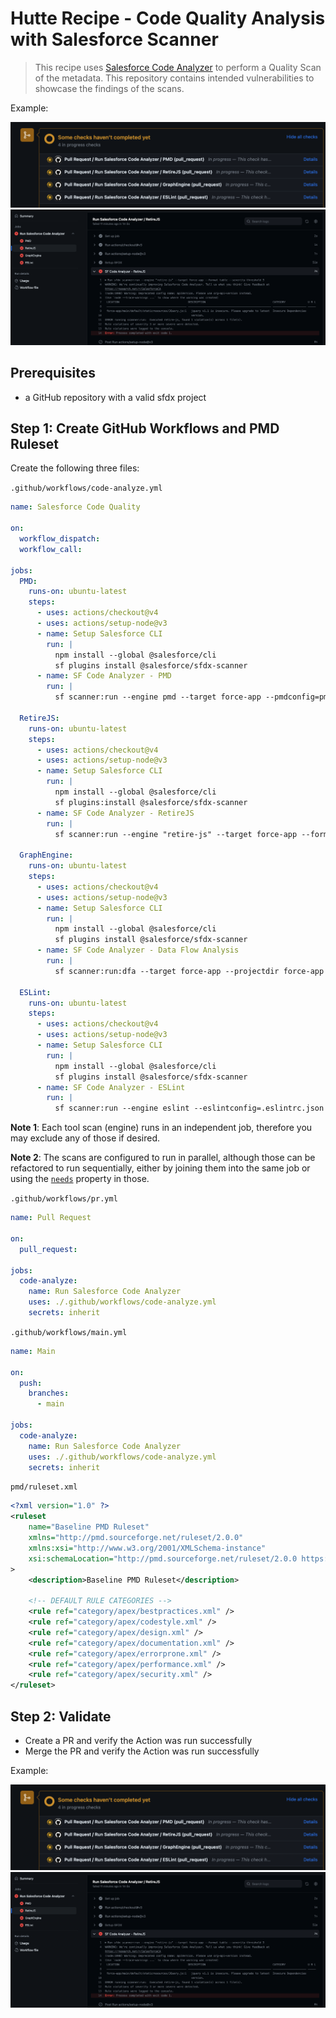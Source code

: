 # Hutte Recipe - Code Quality Analysis with Salesforce Scanner

> This recipe uses [Salesforce Code Analyzer](https://forcedotcom.github.io/sfdx-scanner/) to perform a Quality Scan of the metadata. This repository contains intended vulnerabilities to showcase the findings of the scans.

Example:

![](./documentation/prScan.png)
![](./documentation/retireJsFinding.png)

## Prerequisites

- a GitHub repository with a valid sfdx project

## Step 1: Create GitHub Workflows and PMD Ruleset

Create the following three files:

`.github/workflows/code-analyze.yml`

```yaml
name: Salesforce Code Quality

on:
  workflow_dispatch:
  workflow_call:

jobs:
  PMD:
    runs-on: ubuntu-latest
    steps:
      - uses: actions/checkout@v4
      - uses: actions/setup-node@v3
      - name: Setup Salesforce CLI
        run: |
          npm install --global @salesforce/cli
          sf plugins install @salesforce/sfdx-scanner
      - name: SF Code Analyzer - PMD
        run: |
          sf scanner:run --engine pmd --target force-app --pmdconfig=pmd/ruleset.xml --format table --severity-threshold 3

  RetireJS:
    runs-on: ubuntu-latest
    steps:
      - uses: actions/checkout@v4
      - uses: actions/setup-node@v3
      - name: Setup Salesforce CLI
        run: |
          npm install --global @salesforce/cli
          sf plugins:install @salesforce/sfdx-scanner
      - name: SF Code Analyzer - RetireJS
        run: |
          sf scanner:run --engine "retire-js" --target force-app --format table --severity-threshold 3

  GraphEngine:
    runs-on: ubuntu-latest
    steps:
      - uses: actions/checkout@v4
      - uses: actions/setup-node@v3
      - name: Setup Salesforce CLI
        run: |
          npm install --global @salesforce/cli
          sf plugins install @salesforce/sfdx-scanner
      - name: SF Code Analyzer - Data Flow Analysis
        run: |
          sf scanner:run:dfa --target force-app --projectdir force-app --format table --severity-threshold 3

  ESLint:
    runs-on: ubuntu-latest
    steps:
      - uses: actions/checkout@v4
      - uses: actions/setup-node@v3
      - name: Setup Salesforce CLI
        run: |
          npm install --global @salesforce/cli
          sf plugins install @salesforce/sfdx-scanner
      - name: SF Code Analyzer - ESLint
        run: |
          sf scanner:run --engine eslint --eslintconfig=.eslintrc.json --target "force-app/**/*.js" --format table --severity-threshold 3
```

**Note 1**: Each tool scan (engine) runs in an independent job, therefore you may exclude any of those if desired.

**Note 2**: The scans are configured to run in parallel, although those can be refactored to run sequentially, either by joining them into the same job or using the [`needs`](https://docs.github.com/en/actions/using-jobs/using-jobs-in-a-workflow#defining-prerequisite-jobs) property in those.

`.github/workflows/pr.yml`

```yaml
name: Pull Request

on:
  pull_request:

jobs:
  code-analyze:
    name: Run Salesforce Code Analyzer
    uses: ./.github/workflows/code-analyze.yml
    secrets: inherit
```

`.github/workflows/main.yml`

```yaml
name: Main

on:
  push:
    branches:
      - main

jobs:
  code-analyze:
    name: Run Salesforce Code Analyzer
    uses: ./.github/workflows/code-analyze.yml
    secrets: inherit
```

`pmd/ruleset.xml`

```xml
<?xml version="1.0" ?>
<ruleset
    name="Baseline PMD Ruleset"
    xmlns="http://pmd.sourceforge.net/ruleset/2.0.0"
    xmlns:xsi="http://www.w3.org/2001/XMLSchema-instance"
    xsi:schemaLocation="http://pmd.sourceforge.net/ruleset/2.0.0 https://pmd.sourceforge.io/ruleset_2_0_0.xsd"
>
    <description>Baseline PMD Ruleset</description>

    <!-- DEFAULT RULE CATEGORIES -->
    <rule ref="category/apex/bestpractices.xml" />
    <rule ref="category/apex/codestyle.xml" />
    <rule ref="category/apex/design.xml" />
    <rule ref="category/apex/documentation.xml" />
    <rule ref="category/apex/errorprone.xml" />
    <rule ref="category/apex/performance.xml" />
    <rule ref="category/apex/security.xml" />
</ruleset>
```

## Step 2: Validate

- Create a PR and verify the Action was run successfully
- Merge the PR and verify the Action was run successfully

Example:

![](./documentation/prScan.png)
![](./documentation/retireJsFinding.png)
